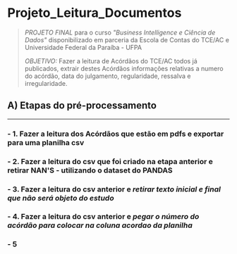 # Projeto_Leitura_Documentos #
>*PROJETO FINAL* para o curso *"Business Intelligence e Ciência de Dados"* disponibilizado em parceria da Escola de Contas do TCE/AC e Universidade Federal da Paraíba - UFPA
>
>*OBJETIVO:* Fazer a leitura de Acórdãos do TCE/AC todos já publicados, extrair destes Acórdãos informações relativas a numero do acórdão, data do julgamento, regularidade, ressalva e irregularidade.


## A) Etapas do pré-processamento ##
--------
###    - 1. Fazer a leitura dos Acórdãos que estão em pdfs e exportar para uma planilha csv ### 
###    - 2. Fazer a leitura do csv que foi criado na etapa anterior e retirar NAN'S - utilizando o dataset do PANDAS ### 
###    - 3. Fazer a leitura do csv anterior e *retirar texto inicial e final que não será objeto do estudo* ### 
###    - 4. Fazer a leitura do csv anterior e *pegar o número do acórdão para colocar na coluna acordao da planilha* ### 
###    - 5  ### 

